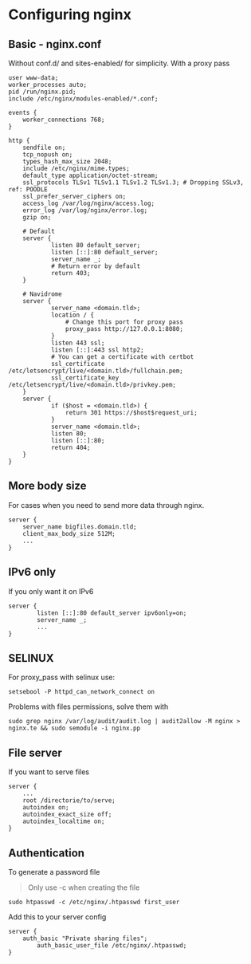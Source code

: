 # Configuring nginx

## Basic - nginx.conf

Without conf.d/ and sites-enabled/ for simplicity. With a proxy pass

	user www-data;
	worker_processes auto;
	pid /run/nginx.pid;
	include /etc/nginx/modules-enabled/*.conf;

	events {
		worker_connections 768;
	}

	http {
		sendfile on;
		tcp_nopush on;
		types_hash_max_size 2048;
		include /etc/nginx/mime.types;
		default_type application/octet-stream;
		ssl_protocols TLSv1 TLSv1.1 TLSv1.2 TLSv1.3; # Dropping SSLv3, ref: POODLE
		ssl_prefer_server_ciphers on;
		access_log /var/log/nginx/access.log;
		error_log /var/log/nginx/error.log;
		gzip on;

		# Default
		server {
				listen 80 default_server;
				listen [::]:80 default_server;
				server_name _;
				# Return error by default
				return 403;
		}

		# Navidrome
		server {
				server_name <domain.tld>;
				location / {
					# Change this port for proxy pass
					proxy_pass http://127.0.0.1:8080;
				}
				listen 443 ssl;
				listen [::]:443 ssl http2;
				# You can get a certificate with certbot
				ssl_certificate /etc/letsencrypt/live/<domain.tld>/fullchain.pem;
				ssl_certificate_key /etc/letsencrypt/live/<domain.tld>/privkey.pem;
		}
		server {
				if ($host = <domain.tld>) {
					return 301 https://$host$request_uri;
				}
				server_name <domain.tld>;
				listen 80;
				listen [::]:80;
				return 404;
		}
	}


## More body size

For cases when you need to send more data through nginx.

	server {
		server_name bigfiles.domain.tld;
		client_max_body_size 512M;
		...
	}

## IPv6 only

If you only want it on IPv6

	server {
    		listen [::]:80 default_server ipv6only=on;
    		server_name _;
    		...
	}


## SELINUX

For proxy_pass with selinux use:

	setsebool -P httpd_can_network_connect on 

Problems with files permissions, solve them with

	sudo grep nginx /var/log/audit/audit.log | audit2allow -M nginx > nginx.te && sudo semodule -i nginx.pp

## File server

If you want to serve files

	server {
		...
		root /directorie/to/serve;
		autoindex on;
		autoindex_exact_size off;
		autoindex_localtime on;
	}

## Authentication

To generate a password file

> Only use -c when creating the file

	sudo htpasswd -c /etc/nginx/.htpasswd first_user

Add this to your server config

	server {
		auth_basic "Private sharing files";
    		auth_basic_user_file /etc/nginx/.htpasswd; 
	}

